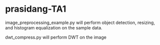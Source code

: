 # prasidang-TA1
image_preprocessing_example.py will perform object detection, resizing, and histogram equalization on the sample data.

dwt_compress.py will perform DWT on the image
